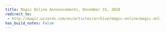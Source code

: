 ```yaml
---
title: Magic Online Announcements, December 15, 2020
redirect_to:
 - http://magic.wizards.com/en/articles/archive/magic-online/magic-online-announcements-december-15-2020
has_build_notes: False
---
```

